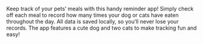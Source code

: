 Keep track of your pets’ meals with this handy reminder app! Simply check off each meal to record how many times your dog or cats have eaten throughout the day. All data is saved locally, so you’ll never lose your records. The app features a cute dog and two cats to make tracking fun and easy!
